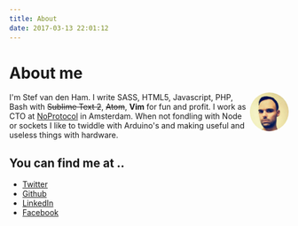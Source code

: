 ```yaml
---
title: About
date: 2017-03-13 22:01:12
---
```


# About me

<div style="float: right; padding: 0 0 20px 0">
  <img src="/images/avatar.jpg" alt="Stef van den Ham (Hyra)" style="width: 70px; border-radius: 50%;" />
</div>

I'm Stef van den Ham. I write SASS, HTML5, Javascript, PHP, Bash with ~~Sublime Text 2~~, ~~Atom~~, **Vim** for fun and profit. I work as CTO at [NoProtocol](http://noprotocol.nl) in Amsterdam. When not fondling with Node or sockets I like to twiddle with Arduino's and making useful and useless things with hardware.

## You can find me at ..

- [Twitter](https://twitter.com/hyra)
- [Github](https://github.com/hyra)
- [LinkedIn](http://nl.linkedin.com/pub/stef-van-den-ham/14/652/212)
- [Facebook](https://www.facebook.com/stefvdham)
<!-- - [Google+](https://plus.google.com/u/0/102230925443628784177/posts) -->